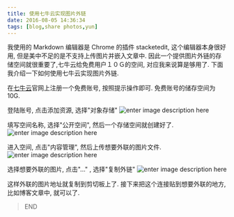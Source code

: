 ```yaml
---
title: 使用七牛云实现图片外链
date: 2016-08-05 14:36:34
tags: [blog,share photos,yun]
---
```


我使用的 Markdown 编辑器是 Chrome 的插件 stacketedit, 这个编辑器本身很好用, 但是美中不足的是不支持上传图片并嵌入文章中. 因此一个提供图片外链的存储空间就很重要了,七牛云给免费用户１０Ｇ的空间, 对应我来说算是够用了. 下面我介绍一下如何使用七牛云实现图片外链.
<!-- more -->
在[七牛云](http://www.qiniu.com/)官网上注册一个免费账号, 按照提示操作即可. 免费账号的储存空间为10G.

登陆账号, 点击添加资源, 选择"对象存储"
![enter image description here](http://oayjon2he.bkt.clouddn.com/qiniuyun2.png)

填写空间名称, 选择"公开空间", 然后一个存储空间就创建好了.
![enter image description here](http://oayjon2he.bkt.clouddn.com/qiniu1.png)

进入空间, 点击"内容管理", 然后上传想要外联的图片文件.
![enter image description here](http://oayjon2he.bkt.clouddn.com/qiniuyun3.png)

选择想要外联的图片, 点击"..." , 选择"复制外链"
![enter image description here](http://oayjon2he.bkt.clouddn.com/qiniuyun4.png)

这样外联的图片地址就复制到剪切板上了. 接下来把这个连接贴到想要外联的地方, 比如博客文章中, 就可以了.

> END
